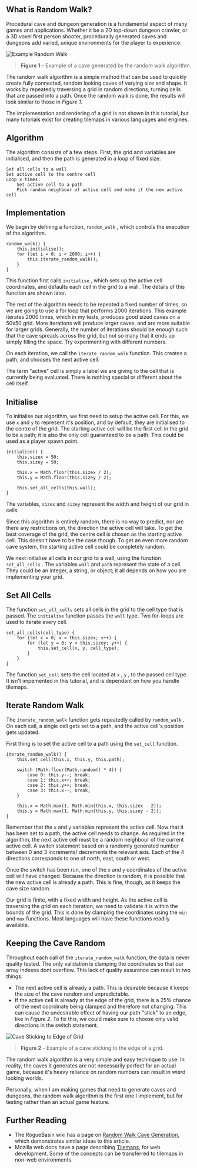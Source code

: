 ## What is Random Walk?

Procedural cave and dungeon generation is a fundamental aspect of many games and applications. Whether it be a 2D top-down dungeon crawler, or a 3D voxel first person shooter, procedurally generated caves and dungeons add varied, unique environments for the player to experience.

![Example Random Walk](%CNTNT%/figure1.png)
> **Figure 1** - Example of a cave generated by the random walk algorithm.

The random walk algorithm is a simple method that can be used to quickly create fully connected, random looking caves of varying size and shape. It works by repeatedly traversing a grid in random directions, turning cells that are passed into a path. Once the random walk is done, the results will look similar to those in *Figure 1*.

<div class="tip">The implementation and rendering of a grid is not shown in this tutorial, but many tutorials exist for creating tilemaps in various languages and engines.</div>

## Algorithm

The algorithm consists of a few steps. First, the grid and variables are initialised, and then the path is generated in a loop of fixed size.

    Set all cells to a wall
    Set active cell to the centre cell
    Loop x times:
        Set active cell to a path
        Pick random neighbour of active cell and make it the new active cell

## Implementation

We begin by defining a function, `random_walk` , which controls the execution of the algorithm.

    random_walk() {
        this.initialise();
        for (let i = 0; i < 2000; i++) {
            this.iterate_random_walk();
        }
    }

This function first calls `initialise` , which sets up the active cell coordinates, and defaults each cell in the grid to a wall. The details of this function are shown later.

The rest of the algorithm needs to be repeated a fixed number of times, so we are going to use a for loop that performs 2000 iterations. This example iterates 2000 times, which in my tests, produces good sized caves on a 50x50 grid. More iterations will produce larger caves, and are more suitable for larger grids. Generally, the number of iterations should be enough such that the cave spreads across the grid, but not so many that it ends up simply filling the space. Try experimenting with different numbers.

On each iteration, we call the `iterate_random_walk` function. This creates a path, and chooses the next active cell.

<div class="tip">The term "active" cell is simply a label we are giving to the cell that is currently being evaluated. There is nothing special or different about the cell itself.</div>

## Initialise

To initialise our algorithm, we first need to setup the active cell. For this, we use `x` and `y` to represent it's position, and by default, they are initialised to the centre of the grid. The starting active cell will be the first cell in the grid to be a path; it is also the only cell guaranteed to be a path. This could be used as a player spawn point.

    initialise() {
        this.sizex = 50;
        this.sizey = 50;

        this.x = Math.floor(this.sizex / 2);
        this.y = Math.floor(this.sizey / 2);

        this.set_all_cells(this.wall);
    }

The variables, `sizex` and `sizey` represent the width and height of our grid in cells.

Since this algorithm is entirely random, there is no way to predict, nor are there any restrictions on, the direction the active cell will take. To get the best coverage of the grid, the centre cell is chosen as the starting active cell. This doesn't have to be the case though. To get an even more random cave system, the starting active cell could be completely random.

We next initialise all cells in our grid to a wall, using the function `set_all_cells` . The variables `wall` and `path` represent the state of a cell. They could be an integer, a string, or object; it all depends on how you are implementing your grid.

## Set All Cells

The function `set_all_cells` sets all cells in the grid to the cell type that is passed. The `initialise` function passes the `wall` type. Two for-loops are used to iterate every cell.

    set_all_cells(cell_type) {
        for (let x = 0; x < this.sizex; x++) {
            for (let y = 0; y < this.sizey; y++) {
                this.set_cell(x, y, cell_type);
            }
        }
    }

The function `set_cell` sets the cell located at `x` , `y` , to the passed cell type. It isn't impemented in this tutorial, and is dependant on how you handle tilemaps.

## Iterate Random Walk

The `iterate_random_walk` function gets repeatedly called by `random_walk` . On each call, a single cell gets set to a path, and the active cell's position gets updated.

First thing is to set the active cell to a path using the `set_cell` function.

    iterate_random_walk() {
        this.set_cell(this.x, this.y, this.path);

        switch (Math.floor(Math.random() * 4)) {
            case 0: this.y--; break;
            case 1: this.x++; break;
            case 2: this.y++; break;
            case 3: this.x--; break;
        }

        this.x = Math.max(1, Math.min(this.x, this.sizex - 2));
        this.y = Math.max(1, Math.min(this.y, this.sizey - 2));
    }

Remember that the `x` and `y` variables represent the active cell. Now that it has been set to a path, the active cell needs to change. As required in the algorithm, the next active cell must be a random neighbour of the current active cell. A switch statement based on a randomly generated number between 0 and 3 increments/ decrements the relevant axis. Each of the 4 directions corresponds to one of north, east, south or west.

Once the switch has been run, one of the `x` and `y` coordinates of the active cell will have changed. Because the direction is random, it is possible that the new active cell is already a path. This is fine, though, as it keeps the cave size random.

Our grid is finite, with a fixed width and height. As the active cell is traversing the grid on each iteration, we need to validate it is within the bounds of the grid. This is done by clamping the coordinates using the `min` and `max` functions. Most languages will have these functions readily available.

## Keeping the Cave Random

Throughout each call of the `iterate_random_walk` function, the data is never quality tested. The only validation is clamping the coordinates so that our array indexes dont overflow. This lack of quality assurance can result in two things:

* The next active cell is already a path. This is desirable because it keeps the size of the cave random and unpredictable.
* If the active cell is already at the edge of the grid, there is a 25% chance of the next coordinate being clamped and therefore not changing. This can cause the undesirable effect of having our path "stick" to an edge, like in *Figure 2*. To fix this, we could make sure to choose only valid directions in the switch statement.

![Cave Sticking to Edge of Grid](%CNTNT%/figure2.png)

> **Figure 2** - Example of a cave sticking to the edge of a grid.

The random walk algorithm is a very simple and easy technique to use. In reality, the caves it generates are not necessarily perfect for an actual game, because it's heavy reliance on random numbers can result in wierd looking worlds.

Personally, when I am making games that need to generate caves and dungeons, the random walk algorithm is the first one I implement, but for testing rather than an actual game feature.

## Further Reading

* The RogueBasin wiki has a page on [Random Walk Cave Generation](http://www.roguebasin.com/index.php?title=Random_Walk_Cave_Generation), which demonstrates similar ideas to this article.
* Mozilla web docs have a page describing [Tilemaps](https://developer.mozilla.org/en-US/docs/Games/Techniques/Tilemaps), for web development. Some of the concepts can be transferred to tilemaps in non-web environments.
